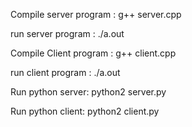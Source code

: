 Compile server program : g++ server.cpp

run server program : ./a.out


Compile Client program : g++ client.cpp

run client program : ./a.out <host IP>


Run python server: python2 server.py <IP> <port>

Run python client: python2 client.py <IP> <port>
